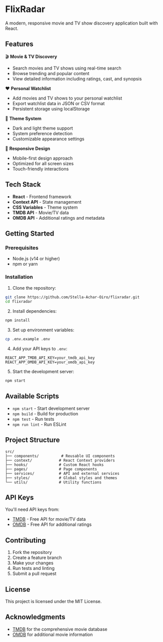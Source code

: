 # FlixRadar

A modern, responsive movie and TV show discovery application built with React.

## Features

🎬 **Movie & TV Discovery**
- Search movies and TV shows using real-time search
- Browse trending and popular content
- View detailed information including ratings, cast, and synopsis

❤️ **Personal Watchlist**
- Add movies and TV shows to your personal watchlist
- Export watchlist data in JSON or CSV format
- Persistent storage using localStorage

🎨 **Theme System**
- Dark and light theme support
- System preference detection
- Customizable appearance settings

📱 **Responsive Design**
- Mobile-first design approach
- Optimized for all screen sizes
- Touch-friendly interactions

## Tech Stack

- **React** - Frontend framework
- **Context API** - State management
- **CSS Variables** - Theme system
- **TMDB API** - Movie/TV data
- **OMDB API** - Additional ratings and metadata

## Getting Started

### Prerequisites

- Node.js (v14 or higher)
- npm or yarn

### Installation

1. Clone the repository:
```bash
git clone https://github.com/Stella-Achar-Oiro/flixradar.git
cd flixradar
```

2. Install dependencies:
```bash
npm install
```

3. Set up environment variables:
```bash
cp .env.example .env
```

4. Add your API keys to `.env`:
```
REACT_APP_TMDB_API_KEY=your_tmdb_api_key
REACT_APP_OMDB_API_KEY=your_omdb_api_key
```

5. Start the development server:
```bash
npm start
```

## Available Scripts

- `npm start` - Start development server
- `npm build` - Build for production
- `npm test` - Run tests
- `npm run lint` - Run ESLint

## Project Structure

```
src/
├── components/          # Reusable UI components
├── context/            # React Context providers
├── hooks/              # Custom React hooks
├── pages/              # Page components
├── services/           # API and external services
├── styles/             # Global styles and themes
└── utils/              # Utility functions
```

## API Keys

You'll need API keys from:
- [TMDB](https://www.themoviedb.org/settings/api) - Free API for movie/TV data
- [OMDB](http://www.omdbapi.com/apikey.aspx) - Free API for additional ratings

## Contributing

1. Fork the repository
2. Create a feature branch
3. Make your changes
4. Run tests and linting
5. Submit a pull request

## License

This project is licensed under the MIT License.

## Acknowledgments

- [TMDB](https://www.themoviedb.org/) for the comprehensive movie database
- [OMDB](http://www.omdbapi.com/) for additional movie information
